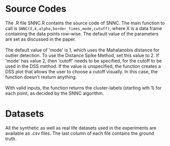 # Source Codes
The .R file SNNC.R contains the source code of SNNC. The main function to call is `SNNC(X,k,alpha,border_times,mode,cutoff)`, where X is a data frame containing the data points row-wise. The default value of the parameters are set as discussed in the paper.<br/><br/>
The default value of 'mode' is 1, which uses the Mahalanobis distance for outlier detection. To use the Distance Spike Method, set this value to 2. If 'mode' has value 2, then 'cutoff' needs to be specified, for the cutoff to be used in the DSS method. If the value is unspecified, the function creates a DSS plot that allows the user to choose a cutoff visually. In this case, the function doesn't resturn anything.<br/><br/>
With valid inputs, the function returns the cluster-labels (starting wth 1) for each point, as decided by the SNNC algorithm.


# Datasets
All the synthetic as well as real life datasets used in the experiments are available as .csv files. The last column of each file contains the ground truth.

